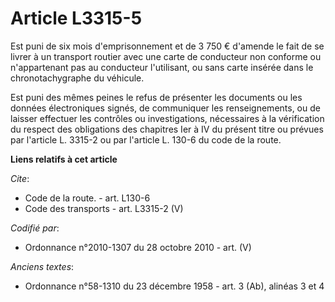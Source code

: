 # Article L3315-5

Est puni de six mois d'emprisonnement et de 3 750 € d'amende le fait de se livrer à un transport routier avec une carte de
conducteur non conforme ou n'appartenant pas au conducteur l'utilisant, ou sans carte insérée dans le chronotachygraphe du
véhicule. 

Est puni des mêmes peines le refus de présenter les documents ou les données électroniques signés, de communiquer les
renseignements, ou de laisser effectuer les contrôles ou investigations, nécessaires à la vérification du respect des
obligations des chapitres Ier à IV du présent titre ou prévues par l'article L. 3315-2 ou par l'article L. 130-6 du code de
la route.

**Liens relatifs à cet article**

_Cite_:

  - Code de la route. - art. L130-6
  - Code des transports - art. L3315-2 (V)

_Codifié par_:

  - Ordonnance n°2010-1307 du 28 octobre 2010 - art. (V)

_Anciens textes_:

  - Ordonnance n°58-1310 du 23 décembre 1958 - art. 3 (Ab), alinéas 3 et 4
